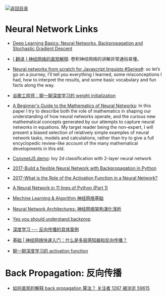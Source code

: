 [![返回目录](https://user-images.githubusercontent.com/5803001/38079637-ff0abcf0-3371-11e8-9b76-ad651620afc7.jpg)](https://github.com/wxyyxc1992/Awesome-Links)

# Neural Network Links

* [Deep Learning Basics: Neural Networks, Backpropagation and Stochastic Gradient Descent](http://alexminnaar.com/deep-learning-basics-neural-networks-backpropagation-and-stochastic-gradient-descent.html)

* [[ 翻译 ] 神经网络的直观解释](http://www.hackcv.com/index.php/archives/104/): 卷积神经网络的讲解非常通俗易懂。

* [Neural networks from scratch for Javascript linguists #Series#](https://parg.co/bNa): so let’s go on a journey, I’ll tell you everything I learned, some misconceptions I had, how to interpret the results, and some basic vocabulary and fun facts along the way.

* [谷歌工程师：聊一聊深度学习的 weight initialization](http://m.leiphone.com/news/201703/3qMp45aQtbxTdzmK.html)

* [A Beginner's Guide to the Mathematics of Neural Networks](http://citeseerx.ist.psu.edu/viewdoc/download?doi=10.1.1.161.3556&rep=rep1&type=pdf): In this paper I try to describe both the role of mathematics in shaping our understanding of how neural networks operate, and the curious new mathematical concepts generated by our attempts to capture neural networks in equations. My target reader being the non-expert, I will present a biased selection of relatively simple examples of neural network tasks, models and calculations, rather than try to give a full encyclopedic review-like account of the many mathematical developments in this eld.

- [ConvnetJS demo](http://cs.stanford.edu/people/karpathy/convnetjs/demo/classify2d.html): toy 2d classification with 2-layer neural network

- [2017-Build a flexible Neural Network with Backpropagation in Python](https://parg.co/b2W)

- [2017-What is the Role of the Activation Function in a Neural Network?](http://www.kdnuggets.com/2016/08/role-activation-function-neural-network.html)

- [A Neural Network in 11 lines of Python (Part 1)](http://iamtrask.github.io/2015/07/12/basic-python-network/)

- [Mechine Learning & Algorithm 神经网络基础](http://www.cnblogs.com/maybe2030/p/5597716.html)

- [Neural Network Architectures: 神经网络架构演化浅析](http://culurciello.github.io/tech/2016/06/04/nets.html)

- [Yes you should understand backprop](https://medium.com/@karpathy/yes-you-should-understand-backprop-e2f06eab496b#.nafnz3ycy)

- [深度学习 --- 反向传播的具体案例](https://zhuanlan.zhihu.com/p/23270674)

- [基础 | 神经网络快速入门：什么是多层感知器和反向传播？](http://mp.weixin.qq.com/s?__biz=MzA3MzI4MjgzMw==&mid=2650720758&idx=1&sn=3004c425e0d427f4900a182d74bed31d&chksm=871b0d88b06c849e951469ae1ed54e5f66074d6322eb6681c85727bb8199154709c04c48c034&mpshare=1&scene=23&srcid=1125vMg6l3RZKirGuqd1sVSF#rd)

- [聊一聊深度学习的 activation function](https://zhuanlan.zhihu.com/p/25110450)

# Back Propagation: 反向传播

* [如何直观的解释 back propagation 算法？ 关注者 1267 被浏览 59615](https://www.zhihu.com/question/27239198)
